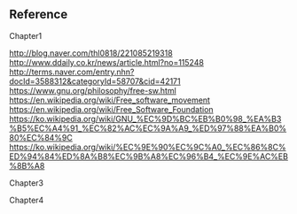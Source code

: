 ## Reference

Chapter1

http://blog.naver.com/thl0818/221085219318
http://www.ddaily.co.kr/news/article.html?no=115248
http://terms.naver.com/entry.nhn?docId=3588312&categoryId=58707&cid=42171
https://www.gnu.org/philosophy/free-sw.html
https://en.wikipedia.org/wiki/Free_software_movement
https://en.wikipedia.org/wiki/Free_Software_Foundation
https://ko.wikipedia.org/wiki/GNU_%EC%9D%BC%EB%B0%98_%EA%B3%B5%EC%A4%91_%EC%82%AC%EC%9A%A9_%ED%97%88%EA%B0%80%EC%84%9C
https://ko.wikipedia.org/wiki/%EC%9E%90%EC%9C%A0_%EC%86%8C%ED%94%84%ED%8A%B8%EC%9B%A8%EC%96%B4_%EC%9E%AC%EB%8B%A8

Chapter3

Chapter4
